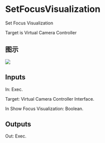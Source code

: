 # SetFocusVisualization

Set Focus Visualization

Target is Virtual Camera Controller

## 图示

![]($-20221218-21255667.png)

## Inputs

In: Exec.

Target: Virtual Camera Controller Interface.

In Show Focus Visualization: Boolean.  

## Outputs

Out: Exec.

